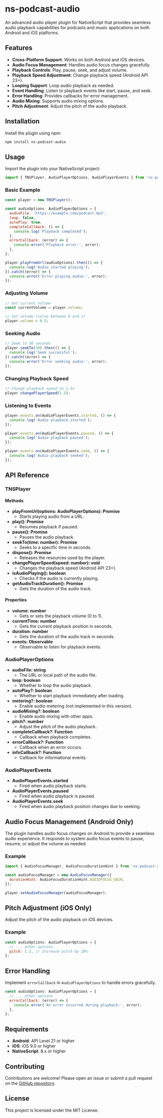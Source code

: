 # ns-podcast-audio

An advanced audio player plugin for NativeScript that provides seamless audio playback capabilities for podcasts and music applications on both Android and iOS platforms.

## Features

- **Cross-Platform Support**: Works on both Android and iOS devices.
- **Audio Focus Management**: Handles audio focus changes gracefully.
- **Playback Controls**: Play, pause, seek, and adjust volume.
- **Playback Speed Adjustment**: Change playback speed (Android API 23+).
- **Looping Support**: Loop audio playback as needed.
- **Event Handling**: Listen to playback events like start, pause, and seek.
- **Error Handling**: Provides callbacks for error management.
- **Audio Mixing**: Supports audio mixing options.
- **Pitch Adjustment**: Adjust the pitch of the audio playback.

## Installation

Install the plugin using npm:

```bash
npm install ns-podcast-audio
```

## Usage

Import the plugin into your NativeScript project:

```javascript
import { TNSPlayer, AudioPlayerOptions, AudioPlayerEvents } from 'ns-podcast-audio';
```

### Basic Example

```javascript
const player = new TNSPlayer();

const audioOptions: AudioPlayerOptions = {
  audioFile: 'https://example.com/podcast.mp3',
  loop: false,
  autoPlay: true,
  completeCallback: () => {
    console.log('Playback completed');
  },
  errorCallback: (error) => {
    console.error('Playback error:', error);
  },
};

player.playFromUrl(audioOptions).then(() => {
  console.log('Audio started playing');
}).catch((error) => {
  console.error('Error playing audio:', error);
});
```

### Adjusting Volume

```javascript
// Get current volume
const currentVolume = player.volume;

// Set volume (value between 0 and 1)
player.volume = 0.5;
```

### Seeking Audio

```javascript
// Seek to 30 seconds
player.seekTo(30).then(() => {
  console.log('Seek successful');
}).catch((error) => {
  console.error('Error seeking audio:', error);
});
```

### Changing Playback Speed

```javascript
// Change playback speed to 1.5x
player.changePlayerSpeed(1.5);
```

### Listening to Events

```javascript
player.events.on(AudioPlayerEvents.started, () => {
  console.log('Audio playback started');
});

player.events.on(AudioPlayerEvents.paused, () => {
  console.log('Audio playback paused');
});

player.events.on(AudioPlayerEvents.seek, () => {
  console.log('Audio playback seeked');
});
```

## API Reference

### TNSPlayer

#### Methods

- **playFromUrl(options: AudioPlayerOptions): Promise<any>**
  - Starts playing audio from a URL.
- **play(): Promise<boolean>**
  - Resumes playback if paused.
- **pause(): Promise<boolean>**
  - Pauses the audio playback.
- **seekTo(time: number): Promise<boolean>**
  - Seeks to a specific time in seconds.
- **dispose(): Promise<boolean>**
  - Releases the resources used by the player.
- **changePlayerSpeed(speed: number): void**
  - Changes the playback speed (Android API 23+).
- **isAudioPlaying(): boolean**
  - Checks if the audio is currently playing.
- **getAudioTrackDuration(): Promise<string>**
  - Gets the duration of the audio track.

#### Properties

- **volume: number**
  - Gets or sets the playback volume (0 to 1).
- **currentTime: number**
  - Gets the current playback position in seconds.
- **duration: number**
  - Gets the duration of the audio track in seconds.
- **events: Observable**
  - Observable to listen for playback events.

### AudioPlayerOptions

- **audioFile: string**
  - The URL or local path of the audio file.
- **loop: boolean**
  - Whether to loop the audio playback.
- **autoPlay?: boolean**
  - Whether to start playback immediately after loading.
- **metering?: boolean**
  - Enable audio metering (not implemented in this version).
- **audioMixing?: boolean**
  - Enable audio mixing with other apps.
- **pitch?: number**
  - Adjust the pitch of the audio playback.
- **completeCallback?: Function**
  - Callback when playback completes.
- **errorCallback?: Function**
  - Callback when an error occurs.
- **infoCallback?: Function**
  - Callback for informational events.

### AudioPlayerEvents

- **AudioPlayerEvents.started**
  - Fired when audio playback starts.
- **AudioPlayerEvents.paused**
  - Fired when audio playback is paused.
- **AudioPlayerEvents.seek**
  - Fired when audio playback position changes due to seeking.

## Audio Focus Management (Android Only)

The plugin handles audio focus changes on Android to provide a seamless audio experience. It responds to system audio focus events to pause, resume, or adjust the volume as needed.

### Example

```javascript
import { AudioFocusManager, AudioFocusDurationHint } from 'ns-podcast-audio';

const audioFocusManager = new AudioFocusManager({
  durationHint: AudioFocusDurationHint.AUDIOFOCUS_GAIN,
});

player.setAudioFocusManager(audioFocusManager);
```

## Pitch Adjustment (iOS Only)

Adjust the pitch of the audio playback on iOS devices.

### Example

```javascript
const audioOptions: AudioPlayerOptions = {
  // ... other options
  pitch: 1.2, // Increase pitch by 20%
};
```

## Error Handling

Implement `errorCallback` in `AudioPlayerOptions` to handle errors gracefully.

```javascript
const audioOptions: AudioPlayerOptions = {
  // ... other options
  errorCallback: (error) => {
    console.error('An error occurred during playback:', error);
  },
};
```

## Requirements

- **Android**: API Level 21 or higher
- **iOS**: iOS 9.0 or higher
- **NativeScript**: 8.x or higher

## Contributing

Contributions are welcome! Please open an issue or submit a pull request on the [GitHub repository](https://github.com/u4R2dK9s3u/ns-podcast-audio).

## License

This project is licensed under the MIT License.